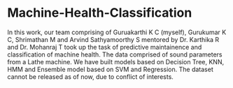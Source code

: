 # Machine-Health-Classification
In this work, our team comprising of Guruakarthi K C (myself), Gurukumar K C, Shrimathan M and Arvind Sathyamoorthy S mentored by Dr. Karthika R and Dr. Mohanraj T took up the task of predictive maintainence and classification of machine health. The data comprised of sound parameters from a Lathe machine. We have built models based on Decision Tree, KNN, HMM and Ensemble model based on SVM and Regression. The dataset cannot be released as of now, due to conflict of interests. 
